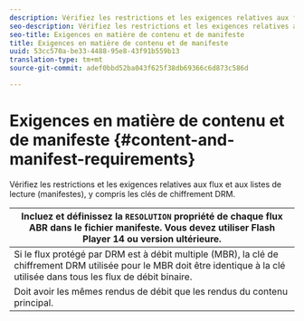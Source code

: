 ```yaml
---
description: Vérifiez les restrictions et les exigences relatives aux flux et aux listes de lecture (manifestes), y compris les clés de chiffrement DRM.
seo-description: Vérifiez les restrictions et les exigences relatives aux flux et aux listes de lecture (manifestes), y compris les clés de chiffrement DRM.
seo-title: Exigences en matière de contenu et de manifeste
title: Exigences en matière de contenu et de manifeste
uuid: 53cc570a-be33-4488-95e8-43f91b559b13
translation-type: tm+mt
source-git-commit: adef0bbd52ba043f625f38db69366c6d873c586d

---
```



# Exigences en matière de contenu et de manifeste {#content-and-manifest-requirements}

Vérifiez les restrictions et les exigences relatives aux flux et aux listes de lecture (manifestes), y compris les clés de chiffrement DRM.

| Incluez et définissez la `RESOLUTION` propriété de chaque flux ABR dans le fichier manifeste. Vous devez utiliser Flash Player 14 ou version ultérieure. |
|---|
| Si le flux protégé par DRM est à débit multiple (MBR), la clé de chiffrement DRM utilisée pour le MBR doit être identique à la clé utilisée dans tous les flux de débit binaire. |
| Doit avoir les mêmes rendus de débit que les rendus du contenu principal. |